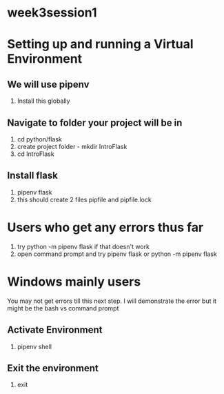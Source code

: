 # week3session1

# Setting up and running a Virtual Environment

## We will use pipenv
1. Install this globally

## Navigate to folder your project will be in
1. cd python/flask
2. create project folder - mkdir IntroFlask
3. cd IntroFlask

## Install flask
1. pipenv flask
2. this should create 2 files pipfile and pipfile.lock


# Users who get any errors thus far
1. try python -m pipenv flask
if that doesn't work
2. open command prompt and try pipenv flask or python -m pipenv flask

# Windows mainly users
You may not get errors till this next step.  I will demonstrate the error but it might be the bash vs command prompt

## Activate Environment
1. pipenv shell

## Exit the environment
1. exit